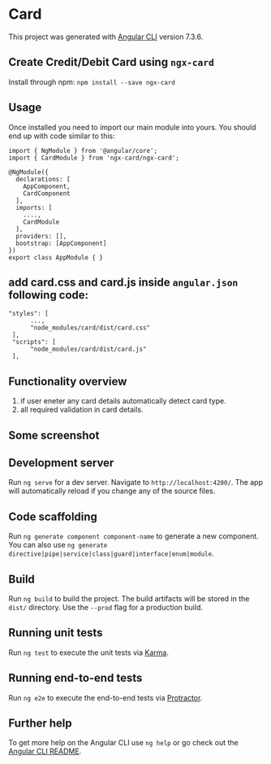 # Card

This project was generated with [Angular CLI](https://github.com/angular/angular-cli) version 7.3.6.

## Create Credit/Debit Card using `ngx-card`
Install through npm:
   `npm install --save ngx-card`
   
## Usage

Once installed you need to import our main module into yours. You should end up with code similar to this:
```
import { NgModule } from '@angular/core';
import { CardModule } from 'ngx-card/ngx-card';

@NgModule({
  declarations: [
    AppComponent,
    CardComponent
  ],
  imports: [
    ....,
    CardModule
  ],
  providers: [],
  bootstrap: [AppComponent]
})
export class AppModule { }
```

## add card.css and card.js inside `angular.json` following code:

```
"styles": [
      ...,
      "node_modules/card/dist/card.css"
 ],
 "scripts": [
      "node_modules/card/dist/card.js"
 ],
 ```
## Functionality overview
1) if user eneter any card details automatically detect card type.
2) all required validation in card details.

## Some screenshot


## Development server

Run `ng serve` for a dev server. Navigate to `http://localhost:4200/`. The app will automatically reload if you change any of the source files.

## Code scaffolding

Run `ng generate component component-name` to generate a new component. You can also use `ng generate directive|pipe|service|class|guard|interface|enum|module`.

## Build

Run `ng build` to build the project. The build artifacts will be stored in the `dist/` directory. Use the `--prod` flag for a production build.

## Running unit tests

Run `ng test` to execute the unit tests via [Karma](https://karma-runner.github.io).

## Running end-to-end tests

Run `ng e2e` to execute the end-to-end tests via [Protractor](http://www.protractortest.org/).

## Further help

To get more help on the Angular CLI use `ng help` or go check out the [Angular CLI README](https://github.com/angular/angular-cli/blob/master/README.md).
